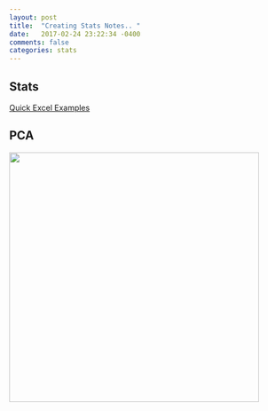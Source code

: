```yaml
---
layout: post
title:  "Creating Stats Notes.. "
date:   2017-02-24 23:22:34 -0400 
comments: false
categories: stats
---
```


## Stats

<a href="http://www.excel-easy.com/examples/f-test.html">Quick Excel Examples</a>


## PCA
<a href="http://www.real-statistics.com/multivariate-statistics/factor-analysis/principal-component-analysis/">
<img  src="https://storage.googleapis.com/montco-stats/imagesUploaded/Screenshot2017-02-2508.17.53.png" width="450"></a>



<div id="fb-root"></div>
<script>(function(d, s, id) {
  var js, fjs = d.getElementsByTagName(s)[0];
  if (d.getElementById(id)) return;
  js = d.createElement(s); js.id = id;
  js.src = "//connect.facebook.net/en_US/sdk.js#xfbml=1&version=v2.8&appId=671657696349259";
  fjs.parentNode.insertBefore(js, fjs);
}(document, 'script', 'facebook-jssdk'));</script>


<!--  Enter text below, if you want -->


<div class="fb-comments"  data-numposts="5"></div>






